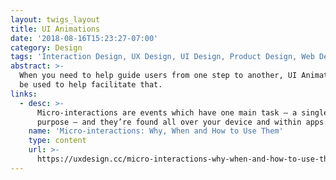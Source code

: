 ```yaml
---
layout: twigs_layout
title: UI Animations
date: '2018-08-16T15:23:27-07:00'
category: Design
tags: 'Interaction Design, UX Design, UI Design, Product Design, Web Design'
abstract: >-
  When you need to help guide users from one step to another, UI Animations can
  be used to help facilitate that. 
links:
  - desc: >-
      Micro-interactions are events which have one main task — a single
      purpose — and they’re found all over your device and within apps.
    name: 'Micro-interactions: Why, When and How to Use Them'
    type: content
    url: >-
      https://uxdesign.cc/micro-interactions-why-when-and-how-to-use-them-to-boost-the-ux-17094b3baaa0
---
```


